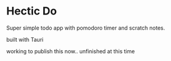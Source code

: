 # Hectic Do 

Super simple todo app with pomodoro timer and scratch notes. 

built with Tauri

working to publish this now.. unfinished at this time


